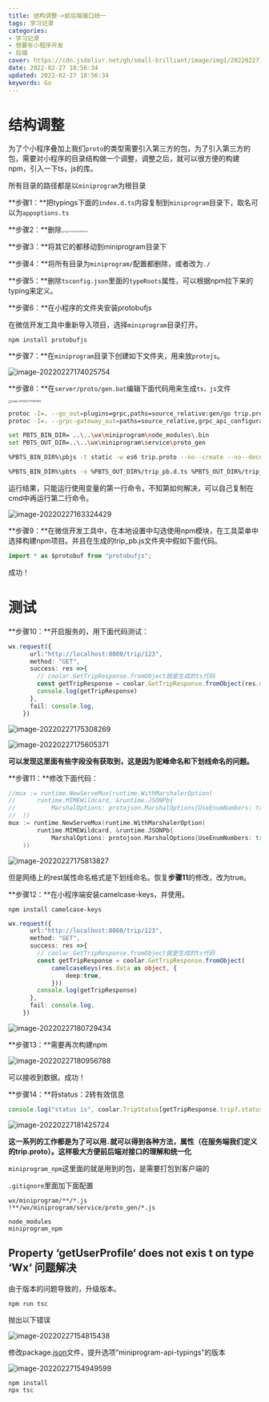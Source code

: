 ```yaml
---
title: 结构调整->前后端接口统一
tags: 学习记录
categories: 
- 学习记录
- 想要车小程序开发
- 后端
cover: https://cdn.jsdelivr.net/gh/small-brilliant/image/img1/202202271846389.jpg)
date: 2022-02-27 18:56:34
updated: 2022-02-27 18:56:34
keywords: Go
---
```

# 结构调整

为了个小程序叠加上我们`proto`的类型需要引入第三方的包，为了引入第三方的包，需要对小程序的目录结构做一个调整，调整之后，就可以很方便的构建npm，引入一下ts，js的库。

所有目录的路径都是以`miniprogram`为根目录

**步骤1：**把typings下面的`index.d.ts`内容复制到`miniprogram`目录下，取名可以为`appoptions.ts`

**步骤2：**删除<img src="https://cdn.jsdelivr.net/gh/small-brilliant/image/img1/202202271443774.png" alt="image-20220227144332704" style="zoom: 25%;" />

**步骤3：**将其它的都移动到miniprogram目录下

**步骤4：**将所有目录为`miniprogram/`配置都删除，或者改为`./`

**步骤5：**删除`tsconfig.json`里面的`typeRoots`属性，可以根据npm拉下来的typing来定义。

**步骤6：**在小程序的文件夹安装protobufjs

在微信开发工具中重新导入项目，选择`miniprogram`目录打开。

```
npm install protobufjs
```

**步骤7：**在`miniprogram`目录下创建如下文件夹，用来放`protojs`。

![image-20220227174025754](https://cdn.jsdelivr.net/gh/small-brilliant/image/img1/202202271740776.png)

**步骤8：**在`server/proto/gen.bat`编辑下面代码用来生成`ts，js`文件

<img src="https://cdn.jsdelivr.net/gh/small-brilliant/image/img1/202202271746944.png" alt="image-20220227174601912" style="zoom:33%;" />

```bash
protoc -I=. --go_out=plugins=grpc,paths=source_relative:gen/go trip.proto
protoc -I=. --grpc-gateway_out=paths=source_relative,grpc_api_configuration=trip.yaml:gen/go trip.proto

set PBTS_BIN_DIR= ..\..\wx\miniprogram\node_modules\.bin
set PBTS_OUT_DIR=..\..\wx\miniprogram\service\proto_gen

%PBTS_BIN_DIR%\pbjs -t static -w es6 trip.proto --no--create --no--decode --no--verify --no--delimited -o %PBTS_OUT_DIR%/trip_pb.js

%PBTS_BIN_DIR%\pbts -o %PBTS_OUT_DIR%/trip_pb.d.ts %PBTS_OUT_DIR%/trip_pb.js
```

运行结果，只能运行使用变量的第一行命令，不知第如何解决，可以自己复制在cmd中再运行第二行命令。

![image-20220227163324429](https://cdn.jsdelivr.net/gh/small-brilliant/image/img1/202202271633482.png)



**步骤9：**在微信开发工具中，在本地设置中勾选使用npm模块，在工具菜单中选择构建npm项目。并且在生成的trip_pb.js文件夹中假如下面代码。

```js
import * as $protobuf from "protobufjs";
```

成功！

# 测试

**步骤10：**开启服务的，用下面代码测试：

```typescript
wx.request({
      url:"http://localhost:8080/trip/123",
      method: "GET",
      success: res =>{
        // coolar.GetTripResponse.fromObject就是生成的ts代码
        const getTripResponse = coolar.GetTripResponse.fromObject(res.data as object)
        console.log(getTripResponse)
      },
      fail: console.log,
    })
```

![image-20220227175308269](https://cdn.jsdelivr.net/gh/small-brilliant/image/img1/202202271753328.png)

![image-20220227175605371](https://cdn.jsdelivr.net/gh/small-brilliant/image/img1/202202271756395.png)

**可以发现这里面有些字段没有获取到，这是因为驼峰命名和下划线命名的问题。**

**步骤11：**修改下面代码：

```go
//mux := runtime.NewServeMux(runtime.WithMarshalerOption(
//		runtime.MIMEWildcard, &runtime.JSONPb{
//			MarshalOptions: protojson.MarshalOptions{UseEnumNumbers: true, //UseProtoNames: true}},
//	))
mux := runtime.NewServeMux(runtime.WithMarshalerOption(
		runtime.MIMEWildcard, &runtime.JSONPb{
			MarshalOptions: protojson.MarshalOptions{UseEnumNumbers: true, UseProtoNames: false}},
	))
```

![image-20220227175813827](https://cdn.jsdelivr.net/gh/small-brilliant/image/img1/202202271758859.png)

但是网络上的rest属性命名格式是下划线命名。恢复**步骤11**的修改，改为true。

**步骤12：**在小程序端安装camelcase-keys，并使用。

```
npm install camelcase-keys
```

```typescript
wx.request({
      url:"http://localhost:8080/trip/123",
      method: "GET",
      success: res =>{
        // coolar.GetTripResponse.fromObject就是生成的ts代码
        const getTripResponse = coolar.GetTripResponse.fromObject(
            camelcaseKeys(res.data as object, {
                deep:true,
            }))
        console.log(getTripResponse)
      },
      fail: console.log,
    })
```

![image-20220227180729434](https://cdn.jsdelivr.net/gh/small-brilliant/image/img1/202202271807474.png)

**步骤13：**需要再次构建npm

![image-20220227180956788](https://cdn.jsdelivr.net/gh/small-brilliant/image/img1/202202271809819.png)

可以接收到数据。成功！

**步骤14：**将status：2转有效信息

```typescript
console.log("status is", coolar.TripStatus[getTripResponse.trip?.status!])
```

![image-20220227181425724](https://cdn.jsdelivr.net/gh/small-brilliant/image/img1/202202271814750.png)

**这一系列的工作都是为了可以用`.`就可以得到各种方法，属性（在服务端我们定义的trip.proto）。这样极大方便前后端对接口的理解和统一化**

`miniprogram_npm`这里面的就是用到的包，是需要打包到客户端的

`.gitignore`里面加下面配置

```
wx/miniprogram/**/*.js
!**/wx/miniprogram/service/proto_gen/*.js

node_modules
miniprogram_npm
```



## **Property ‘getUserProfile‘ does not exis t on type ‘Wx‘ 问题解决**

由于版本的问题导致的，升级版本。

```
npm run tsc
```

抛出以下错误

![image-20220227154815438](https://cdn.jsdelivr.net/gh/small-brilliant/image/img1/202202271548470.png)

修改package.[json](https://so.csdn.net/so/search?q=json&spm=1001.2101.3001.7020)文件，提升选项“miniprogram-api-typings”的版本

![image-20220227154949599](https://cdn.jsdelivr.net/gh/small-brilliant/image/img1/202202271549625.png)

```
npm install
npx tsc
```

